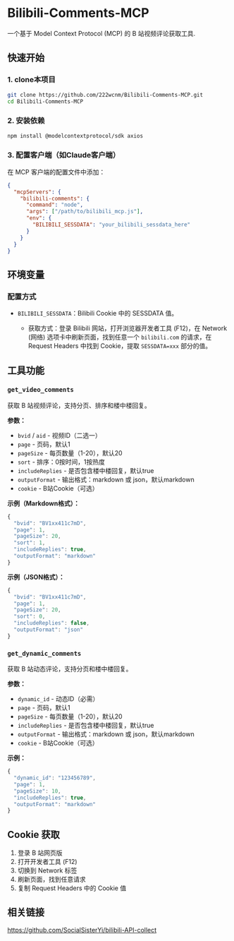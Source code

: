 # Bilibili-Comments-MCP
一个基于 Model Context Protocol (MCP) 的 B 站视频评论获取工具.

## 快速开始

### 1. clone本项目
```bash
git clone https://github.com/222wcnm/Bilibili-Comments-MCP.git
cd Bilibili-Comments-MCP
```


### 2. 安装依赖
```bash
npm install @modelcontextprotocol/sdk axios
```

### 3. 配置客户端（如Claude客户端）
在 MCP 客户端的配置文件中添加：

```json
{
  "mcpServers": {
    "bilibili-comments": {
      "command": "node",
      "args": ["/path/to/bilibili_mcp.js"],
      "env": {
        "BILIBILI_SESSDATA": "your_bilibili_sessdata_here"
      }
    }
  }
}
```

## 环境变量

### 配置方式
- `BILIBILI_SESSDATA`：Bilibili Cookie 中的 SESSDATA 值。

  - 获取方式：登录 Bilibili 网站，打开浏览器开发者工具 (F12)，在 Network (网络) 选项卡中刷新页面，找到任意一个 `bilibili.com` 的请求，在 Request Headers 中找到 Cookie，提取 `SESSDATA=xxx` 部分的值。

## 工具功能

### `get_video_comments`
获取 B 站视频评论，支持分页、排序和楼中楼回复。

**参数：**
- `bvid` / `aid` - 视频ID（二选一）
- `page` - 页码，默认1
- `pageSize` - 每页数量（1-20），默认20
- `sort` - 排序：0按时间，1按热度
- `includeReplies` - 是否包含楼中楼回复，默认true
- `outputFormat` - 输出格式：markdown 或 json，默认markdown
- `cookie` - B站Cookie（可选）

**示例（Markdown格式）：**
```javascript
{
  "bvid": "BV1xx411c7mD",
  "page": 1,
  "pageSize": 20,
  "sort": 1,
  "includeReplies": true,
  "outputFormat": "markdown"
}
```

**示例（JSON格式）：**
```javascript
{
  "bvid": "BV1xx411c7mD",
  "page": 1,
  "pageSize": 20,
  "sort": 0,
  "includeReplies": false,
  "outputFormat": "json"
}
```

### `get_dynamic_comments`
获取 B 站动态评论，支持分页和楼中楼回复。

**参数：**
- `dynamic_id` - 动态ID（必需）
- `page` - 页码，默认1
- `pageSize` - 每页数量（1-20），默认20
- `includeReplies` - 是否包含楼中楼回复，默认true
- `outputFormat` - 输出格式：markdown 或 json，默认markdown
- `cookie` - B站Cookie（可选）

**示例：**
```javascript
{
  "dynamic_id": "123456789",
  "page": 1,
  "pageSize": 10,
  "includeReplies": true,
  "outputFormat": "markdown"
}
```

## Cookie 获取

1. 登录 B 站网页版
2. 打开开发者工具 (F12)
3. 切换到 Network 标签
4. 刷新页面，找到任意请求
5. 复制 Request Headers 中的 Cookie 值

## 相关链接

https://github.com/SocialSisterYi/bilibili-API-collect

